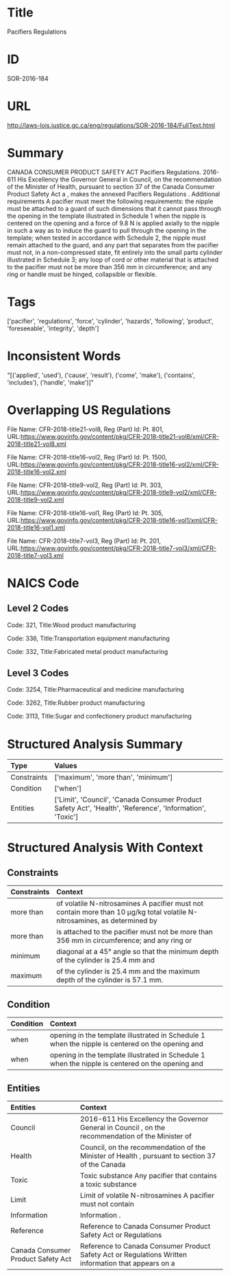 # Title
Pacifiers Regulations


# ID
SOR-2016-184

# URL
http://laws-lois.justice.gc.ca/eng/regulations/SOR-2016-184/FullText.html


# Summary
CANADA CONSUMER PRODUCT SAFETY ACT Pacifiers Regulations.
2016-611 His Excellency the Governor General in Council, on the recommendation of the Minister of Health, pursuant to section 37 of the  Canada Consumer Product Safety Act a , makes the annexed  Pacifiers Regulations .
Additional requirements A pacifier must meet the following requirements: the nipple must be attached to a guard of such dimensions that it cannot pass through the opening in the template illustrated in Schedule 1 when the nipple is centered on the opening and a force of 9.8 N is applied axially to the nipple in such a way as to induce the guard to pull through the opening in the template; when tested in accordance with Schedule 2, the nipple must remain attached to the guard, and any part that separates from the pacifier must not, in a non-compressed state, fit entirely into the small parts cylinder illustrated in Schedule 3; any loop of cord or other material that is attached to the pacifier must not be more than 356 mm in circumference; and any ring or handle must be hinged, collapsible or flexible.


# Tags
['pacifier', 'regulations', 'force', 'cylinder', 'hazards', 'following', 'product', 'foreseeable', 'integrity', 'depth']


# Inconsistent Words
"[('applied', 'used'), ('cause', 'result'), ('come', 'make'), ('contains', 'includes'), ('handle', 'make')]"


# Overlapping US Regulations
File Name: CFR-2018-title21-vol8, Reg (Part) Id: Pt. 801, URL:https://www.govinfo.gov/content/pkg/CFR-2018-title21-vol8/xml/CFR-2018-title21-vol8.xml

File Name: CFR-2018-title16-vol2, Reg (Part) Id: Pt. 1500, URL:https://www.govinfo.gov/content/pkg/CFR-2018-title16-vol2/xml/CFR-2018-title16-vol2.xml

File Name: CFR-2018-title9-vol2, Reg (Part) Id: Pt. 303, URL:https://www.govinfo.gov/content/pkg/CFR-2018-title9-vol2/xml/CFR-2018-title9-vol2.xml

File Name: CFR-2018-title16-vol1, Reg (Part) Id: Pt. 305, URL:https://www.govinfo.gov/content/pkg/CFR-2018-title16-vol1/xml/CFR-2018-title16-vol1.xml

File Name: CFR-2018-title7-vol3, Reg (Part) Id: Pt. 201, URL:https://www.govinfo.gov/content/pkg/CFR-2018-title7-vol3/xml/CFR-2018-title7-vol3.xml




# NAICS Code
## Level 2 Codes
Code: 321, Title:Wood product manufacturing

Code: 336, Title:Transportation equipment manufacturing

Code: 332, Title:Fabricated metal product manufacturing




## Level 3 Codes
Code: 3254, Title:Pharmaceutical and medicine manufacturing

Code: 3262, Title:Rubber product manufacturing

Code: 3113, Title:Sugar and confectionery product manufacturing







# Structured Analysis Summary
| Type        | Values                                                                                                    |
|:------------|:----------------------------------------------------------------------------------------------------------|
| Constraints | ['maximum', 'more than', 'minimum']                                                                       |
| Condition   | ['when']                                                                                                  |
| Entities    | ['Limit', 'Council', 'Canada Consumer Product Safety Act', 'Health', 'Reference', 'Information', 'Toxic'] |


# Structured Analysis With Context
 


## Constraints
| Constraints   | Context                                                                                                                   |
|:--------------|:--------------------------------------------------------------------------------------------------------------------------|
| more than     | of volatile N-nitrosamines A pacifier must not contain more than 10 µg/kg total volatile N-nitrosamines, as determined by |
| more than     | is attached to the pacifier must not be more than 356 mm in circumference; and any ring or                                |
| minimum       | diagonal at a 45° angle so that the minimum depth of the cylinder is 25.4 mm and                                          |
| maximum       | of the cylinder is 25.4 mm and the maximum  depth of the cylinder is 57.1 mm.                                             |


## Condition
| Condition   | Context                                                                                          |
|:------------|:-------------------------------------------------------------------------------------------------|
| when        | opening in the template illustrated in Schedule 1 when the nipple is centered on the opening and |
| when        | opening in the template illustrated in Schedule 1 when the nipple is centered on the opening and |


## Entities
| Entities                           | Context                                                                                                |
|:-----------------------------------|:-------------------------------------------------------------------------------------------------------|
| Council                            | 2016-611 His Excellency the Governor General in  Council , on the recommendation of the Minister of    |
| Health                             | Council, on the recommendation of the Minister of Health , pursuant to section 37 of the Canada        |
| Toxic                              | Toxic substance Any pacifier that contains a toxic substance                                           |
| Limit                              | Limit of volatile N-nitrosamines A pacifier must not contain                                           |
| Information                        | Information .                                                                                          |
| Reference                          | Reference to Canada Consumer Product Safety Act or Regulations                                         |
| Canada Consumer Product Safety Act | Reference to   Canada Consumer Product Safety Act or Regulations Written information that appears on a |


